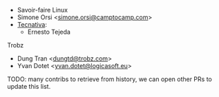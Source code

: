 - Savoir-faire Linux
- Simone Orsi \<<simone.orsi@camptocamp.com>\>
- [Tecnativa](https://www.tecnativa.com):
  - Ernesto Tejeda

Trobz

- Dung Tran \<<dungtd@trobz.com>\>
- Yvan Dotet \<<yvan.dotet@logicasoft.eu>\>

TODO: many contribs to retrieve from history, we can open other PRs to
update this list.
